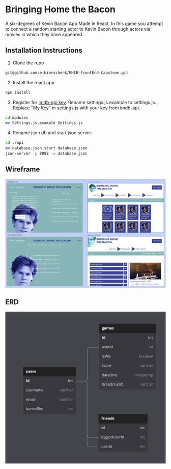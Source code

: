 # Bringing Home the Bacon
A six-degrees of Kevin Bacon App Made in React. In this game you attempt to connect a random starting actor to Kevin Bacon through actors via movies in which they have appeared.

## Installation Instructions

1. Clone the repo
```bash
git@github.com:e-bierschenk/BHtB-FrontEnd-Capstone.git
```
2. Install the react app
```bash
npm install
``` 
3. Register for [imdb-api key](https://imdb-api.com/Identity/Account/Register). Rename settings.js.example to settings.js.  Replace "My Key" in settings.js with your key from imdb-api.
```bash
cd modules
mv Settings.js.example Settings.js
```
4. Rename json db and start json server.
```bash
cd ./api
mv database.json.start database.json
json-server -p 8088 -w database.json
```


## Wireframe

![wireframe](/assets/wireframe.png)

## ERD

![ERD](/assets/ERD.png)